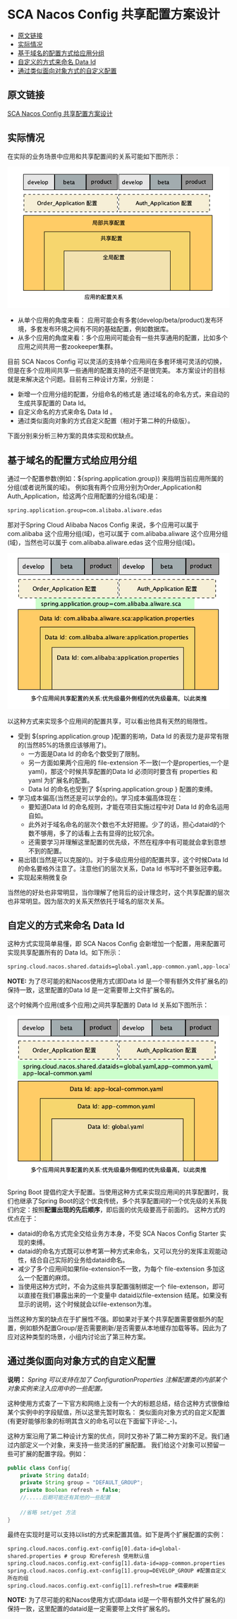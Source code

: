 # SCA Nacos Config 共享配置方案设计
<!-- @import "[TOC]" {cmd="toc" depthFrom=2 depthTo=6 orderedList=false} -->
<!-- code_chunk_output -->

* [原文链接](#原文链接)
* [实际情况](#实际情况)
* [基于域名的配置方式给应用分组](#基于域名的配置方式给应用分组)
* [自定义的方式来命名 Data Id](#自定义的方式来命名-data-id)
* [通过类似面向对象方式的自定义配置](#通过类似面向对象方式的自定义配置)

<!-- /code_chunk_output -->
## 原文链接

[SCA Nacos Config 共享配置方案设计](https://github.com/alibaba/spring-cloud-alibaba/issues/141)

## 实际情况

在实际的业务场景中应用和共享配置间的关系可能如下图所示：

![应用的配置关系](assets/687474703a2f2f656461732e6f73732d636e2d68616e677a686f752e616c6979756e63732e636f6d2f7363612f7363615f7368617265645f30312e706e67.png)

- 从单个应用的角度来看： 应用可能会有多套(develop/beta/product)发布环境，多套发布环境之间有不同的基础配置，例如数据库。
- 从多个应用的角度来看：多个应用间可能会有一些共享通用的配置，比如多个应用之间共用一套zookeeper集群。

目前 SCA Nacos Config 可以灵活的支持单个应用间在多套环境可灵活的切换，但是在多个应用间共享一些通用的配置支持的还不是很完美。
本方案设计的目标就是来解决这个问题。目前有三种设计方案，分别是：

- 新增一个应用分组的配置，分组命名的格式是 通过域名的命名方式，来自动的生成共享配置的 Data Id。
- 自定义命名的方式来命名 Data Id 。
- 通过类似面向对象的方式自定义配置（相对于第二种的升级版）。

下面分别来分析三种方案的具体实现和优缺点。

## 基于域名的配置方式给应用分组

通过一个配置参数(例如：${spring.application.group}) 来指明当前应用所属的分组(或者说所属的域)。
例如我有两个应用分别为Order_Application和Auth_Application，给这两个应用配置的分组名(域)是：

```bash
spring.application.group=com.alibaba.aliware.edas
```

那对于Spring Cloud Alibaba Nacos Config 来说，多个应用可以属于 com.alibaba 这个应用分组(域)，也可以属于
com.alibaba.aliware 这个应用分组(域)，当然也可以属于 com.alibaba.aliware.edas 这个应用分组(域)。

![多个应用间共享配置的关系:优先级最外侧框的优先级最高，以此类推](assets/687474703a2f2f656461732e6f73732d636e2d68616e677a686f752e616c6979756e63732e636f6d2f7363612f7363615f7368617265645f30322e706e67.png)

以这种方式来实现多个应用间的配置共享，可以看出他具有天然的局限性。

- 受到 ${spring.application.group }配置的影响，Data Id 的表现力是非常有限的(当然85%的场景应该够用了)。
  - 一方面是Data Id 的命名个数受到了限制。
  - 另一方面如果两个应用的 file-extension 不一致(一个是properties,一个是yaml)，那这个时候共享配置的Data Id 必须同时要含有 properties 和 yaml 为扩展名的配置。
  - Data Id 的命名也受到了 ${spring.application.group } 配置的束缚。
- 学习成本偏高(当然还是可以学会的)。学习成本偏高体现在：
  - 要知道Data Id 的命名规则，才能在项目实施过程中对 Data Id 的命名运用自如。
  - 此外对于域名命名的层次个数也不太好把握。少了的话，担心dataid的个数不够用，多了的话看上去有显得的比较冗余。
  - 还需要学习并理解这里配置的优先级，不然在程序中有可能就会拿到意想不到的配置。
- 易出错(当然是可以克服的)。对于多级应用分组的配置共享，这个时候Data Id 的命名要格外注意了。注意他们的层次关系，Data Id 书写时不要张冠李戴。
- 实现起来稍微复杂

当然他的好处也非常明显，当你理解了他背后的设计理念时，这个共享配置的层次也非常明显。因为层次的关系天然依托于域名的层次关系。

## 自定义的方式来命名 Data Id

这种方式实现简单易懂，即 SCA Nacos Config 会新增加一个配置，用来配置可实现共享配置所有的 Data Id。如下所示：

```bash
spring.cloud.nacos.shared.dataids=global.yaml,app-common.yaml,app-local-common.yaml
```

**NOTE:** 为了尽可能的和Nacos使用方式(即Data Id 是一个带有额外文件扩展名的)保持一致，这里配置的Data Id 是一定需要带上文件扩展名的。

这个时候两个应用(或多个应用)之间共享配置的 Data Id 关系如下图所示：

![img](assets/687474703a2f2f656461732e6f73732d636e2d68616e677a686f752e616c6979756e63732e636f6d2f7363612f7363615f7368617265645f30332e706e67.png)

Spring Boot 提倡约定大于配置。当使用这种方式来实现应用间的共享配置时，我们也继承了Spring Boot的这个优良传统，多个共享配置间的一个优先级的关系我们约定：按照**配置出现的先后顺序**，即后面的优先级要高于前面的。
这种方式的优点在于：

- dataid的命名方式完全交给业务方本身，不受 SCA Nacos Config Starter 实现的束缚。
- dataid的命名方式既可以参考第一种方式来命名，又可以充分的发挥主观能动性，结合自己实际的业务给dataid命名。
- 减少了多个应用间如果file-extension不一致，为每个 file-extension 多加这么一个配置的麻烦。
- 当使用这种方式时，不会为这些共享配置强制绑定一个 file-extenson，即可以直接在我们暴露出来的一个变量中 dataid以file-extension 结尾。如果没有显示的说明，这个时候就会以file-extenson为准。

当然这种方案的缺点在于扩展性不强。即如果对于某个共享配置需要做额外的配置，例如额外配置Group/是否需要刷新/是否需要从本地缓存加载等等。因此为了应对这种类型的场景，小组内讨论出了第三种方案。

## 通过类似面向对象方式的自定义配置

**说明：** *Spring 可以支持在加了 ConfigurationProperties 注解配置类的内部某个对象实例来注入应用中的一些配置。*

这种使用方式查了一下官方和网络上没有一个大的标题总结，结合这种方式很像给某个实例中的字段赋值，所以这里先暂时取名：
类似面向对象方式的自定义配置(有更好能够形象的标明其含义的命名可以在下面留下评论-_-)。

这种方案沿用了第二种设计方案的优点，同时又弥补了第二种方案的不足。我们通过内部定义一个对象，来支持一些灵活的扩展配置。
我们给这个对象可以预留一些可扩展的配置字段。例如：

```java
public class Config{
    private String dataId;
    private String group = "DEFAULT_GROUP";
    private Boolean refresh = false;
    //.....后期可能还有其他的一些配置

    //省略 set/get 方法
}
```

最终在实现时是可以支持以list的方式来配置其值。如下是两个扩展配置的实例：

```
spring.cloud.nacos.config.ext-config[0].data-id=global-shared.properties # group 和referesh 使用默认值
spring.cloud.nacos.config.ext-config[1].data-id=app-common.properties
spring.cloud.nacos.config.ext-config[1].group=DEVELOP_GROUP #配置自定义所在的组
spring.cloud.nacos.config.ext-config[1].refresh=true #需要刷新
```

**NOTE:** 为了尽可能的和Nacos使用方式(即data id是一个带有额外文件扩展名的)保持一致，这里配置的dataid是一定需要带上文件扩展名的。
